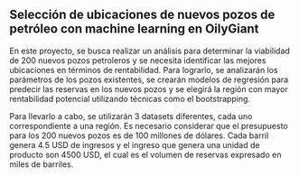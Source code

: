 ## Selección de ubicaciones de nuevos pozos de petróleo con machine learning en OilyGiant

En este proyecto, se busca realizar un análisis para determinar la viabilidad de 200 nuevos pozos petroleros y se necesita identificar las mejores ubicaciones en términos de rentabilidad. Para lograrlo, se analizarán los parámetros de los pozos existentes, se crearán modelos de regresión para predecir las reservas en los nuevos pozos y se elegirá la región con mayor rentabilidad potencial utilizando técnicas como el bootstrapping.

Para llevarlo a cabo, se utilizarán 3 datasets diferentes, cada uno correspondiente a una región. Es necesario considerar que el presupuesto para los 200 nuevos pozos es de 100 millones de dólares. Cada barril genera 4.5 USD de ingresos y el ingreso que genera una unidad de producto son 4500 USD, el cual es el volumen de reservas expresado en miles de barriles.
